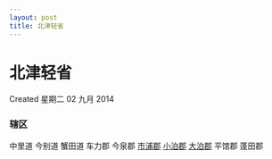 ```yaml
---
layout: post
title: 北津轻省
---
```


# 北津轻省
Created 星期二 02 九月 2014

### 辖区
中里道
今别道
蟹田道
车力郡
今泉郡
[市浦郡](../北津轻省/市浦郡)
[小泊郡](../北津轻省/小泊郡)
[大泊郡](../北津轻省/大泊郡)
平馆郡
蓬田郡
